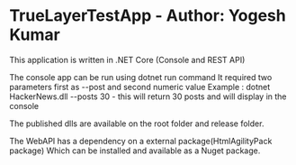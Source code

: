 # TrueLayerTestApp - Author: Yogesh Kumar

This application is written in .NET Core (Console and REST API)

The console app can be run using dotnet run command
It required two parameters first as --post and second numeric value 
Example : dotnet HackerNews.dll --posts 30 - this will return 30 posts and will display in the console

 
The published dlls are available on the root folder and release folder.

The WebAPI has a dependency on a external package(HtmlAgilityPack package) Which can be installed and available as a Nuget package.

 